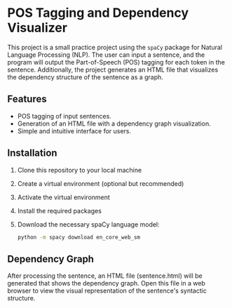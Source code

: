 # POS Tagging and Dependency Visualizer

This project is a small practice project using the `spaCy` package for Natural Language Processing (NLP). The user can input a sentence, and the program will output the Part-of-Speech (POS) tagging for each token in the sentence. Additionally, the project generates an HTML file that visualizes the dependency structure of the sentence as a graph.

## Features

- POS tagging of input sentences.
- Generation of an HTML file with a dependency graph visualization.
- Simple and intuitive interface for users.

## Installation

1. Clone this repository to your local machine

2. Create a virtual environment (optional but recommended)

3. Activate the virtual environment
  
4. Install the required packages
  
5. Download the necessary spaCy language model:

    ```bash
    python -m spacy download en_core_web_sm
    ```

## Dependency Graph
After processing the sentence, an HTML file (sentence.html) will be generated that shows the dependency graph. Open this file in a web browser to view the visual representation of the sentence's syntactic structure.

